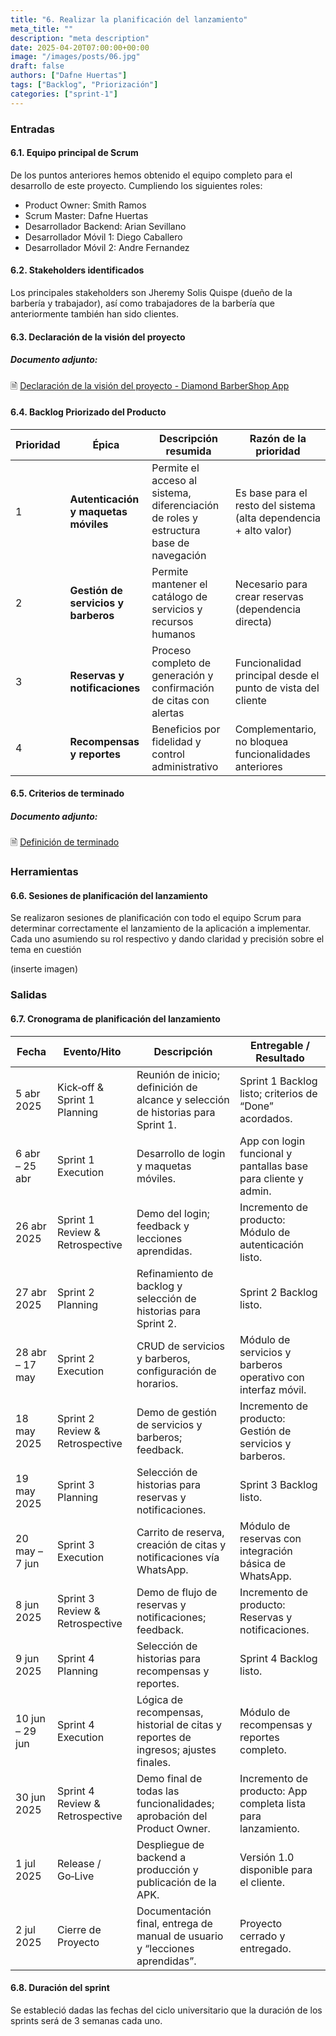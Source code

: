 ```yaml
---
title: "6. Realizar la planificación del lanzamiento"
meta_title: ""
description: "meta description"
date: 2025-04-20T07:00:00+00:00
image: "/images/posts/06.jpg"
draft: false
authors: ["Dafne Huertas"]
tags: ["Backlog", "Priorización"]
categories: ["sprint-1"]
---
```


### Entradas

#### 6.1. Equipo principal de Scrum
De los puntos anteriores hemos obtenido el equipo completo para el desarrollo de este proyecto. Cumpliendo los siguientes roles:

- Product Owner: Smith Ramos
- Scrum Master: Dafne Huertas
- Desarrollador Backend: Arian Sevillano
- Desarrollador Móvil 1: Diego Caballero
- Desarrollador Móvil 2: Andre Fernandez

#### 6.2. Stakeholders identificados

Los principales stakeholders son Jheremy Solis Quispe (dueño de la barbería y trabajador), así como trabajadores de la barbería que anteriormente también han sido clientes.

#### 6.3. Declaración de la visión del proyecto

##### **Documento adjunto:**
 🗎 [Declaración de la visión del proyecto - Diamond BarberShop App](https://docs.google.com/document/d/10uRcqr6bJ-H-qqzbuojhRv3YDPEu_928QwsCWa_LyCU/edit?usp=sharing)

#### 6.4. Backlog Priorizado del Producto

| Prioridad | Épica | Descripción resumida | Razón de la prioridad |
| --- | --- | --- | --- |
| 1 | **Autenticación y maquetas móviles** | Permite el acceso al sistema, diferenciación de roles y estructura base de navegación | Es base para el resto del sistema (alta dependencia + alto valor) |
| 2 | **Gestión de servicios y barberos** | Permite mantener el catálogo de servicios y recursos humanos | Necesario para crear reservas (dependencia directa) |
| 3 | **Reservas y notificaciones** | Proceso completo de generación y confirmación de citas con alertas | Funcionalidad principal desde el punto de vista del cliente |
| 4 | **Recompensas y reportes** | Beneficios por fidelidad y control administrativo | Complementario, no bloquea funcionalidades anteriores |

#### 6.5. Criterios de terminado

##### **Documento adjunto:**
 🗎 [Definición de terminado](https://docs.google.com/document/d/1mdGNPzBg6cgSu1y2VKBdCyRJUwqpEDIJMbl5xZcTnuw/edit?tab=t.0)

### Herramientas

#### 6.6. Sesiones de planificación del lanzamiento
Se realizaron sesiones de planificación con todo el equipo Scrum para determinar correctamente el lanzamiento de la aplicación a implementar. Cada uno asumiendo su rol respectivo y dando claridad y precisión sobre el tema en cuestión

(inserte imagen)

### Salidas

#### 6.7. Cronograma de planificación del lanzamiento

| Fecha | Evento/Hito | Descripción | Entregable / Resultado |
| --- | --- | --- | --- |
| 5 abr 2025 | Kick‑off & Sprint 1 Planning | Reunión de inicio; definición de alcance y selección de historias para Sprint 1. | Sprint 1 Backlog listo; criterios de “Done” acordados. |
| 6 abr – 25 abr | Sprint 1 Execution | Desarrollo de login y maquetas móviles. | App con login funcional y pantallas base para cliente y admin. |
| 26 abr 2025 | Sprint 1 Review & Retrospective | Demo del login; feedback y lecciones aprendidas. | Incremento de producto: Módulo de autenticación listo. |
| 27 abr 2025 | Sprint 2 Planning | Refinamiento de backlog y selección de historias para Sprint 2. | Sprint 2 Backlog listo. |
| 28 abr – 17 may | Sprint 2 Execution | CRUD de servicios y barberos, configuración de horarios. | Módulo de servicios y barberos operativo con interfaz móvil. |
| 18 may 2025 | Sprint 2 Review & Retrospective | Demo de gestión de servicios y barberos; feedback. | Incremento de producto: Gestión de servicios y barberos. |
| 19 may 2025 | Sprint 3 Planning | Selección de historias para reservas y notificaciones. | Sprint 3 Backlog listo. |
| 20 may – 7 jun | Sprint 3 Execution | Carrito de reserva, creación de citas y notificaciones vía WhatsApp. | Módulo de reservas con integración básica de WhatsApp. |
| 8 jun 2025 | Sprint 3 Review & Retrospective | Demo de flujo de reservas y notificaciones; feedback. | Incremento de producto: Reservas y notificaciones. |
| 9 jun 2025 | Sprint 4 Planning | Selección de historias para recompensas y reportes. | Sprint 4 Backlog listo. |
| 10 jun – 29 jun | Sprint 4 Execution | Lógica de recompensas, historial de citas y reportes de ingresos; ajustes finales. | Módulo de recompensas y reportes completo. |
| 30 jun 2025 | Sprint 4 Review & Retrospective | Demo final de todas las funcionalidades; aprobación del Product Owner. | Incremento de producto: App completa lista para lanzamiento. |
| 1 jul 2025 | Release / Go‑Live | Despliegue de backend a producción y publicación de la APK. | Versión 1.0 disponible para el cliente. |
| 2 jul 2025 | Cierre de Proyecto | Documentación final, entrega de manual de usuario y “lecciones aprendidas”. | Proyecto cerrado y entregado. |

#### 6.8. Duración del sprint

Se estableció dadas las fechas del ciclo universitario que la duración de los sprints será de 3 semanas cada uno.
